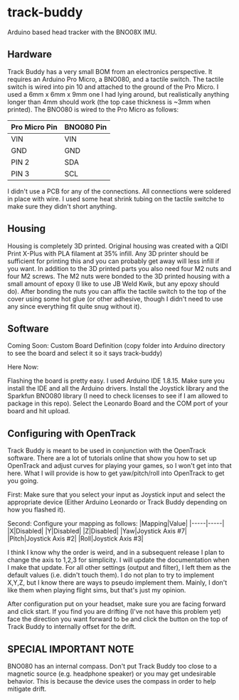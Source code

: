 # track-buddy
Arduino based head tracker with the BNO08X IMU.

## Hardware
Track Buddy has a very small BOM from an electronics perspective.  It requires an Arduino Pro Micro, a BNO080, and a tactile switch.  The tactile switch is wired into pin 10 and attached to the ground of the Pro Micro. I used a 6mm x 6mm x 9mm one I had lying around, but realistically anything longer than 4mm should work (the top case thickness is ~3mm when printed). The BNO080 is wired to the Pro Micro as follows:

|Pro Micro Pin|BNO080 Pin|
|-----|-----|
|VIN |VIN|
|GND|GND|
|PIN 2|SDA|
|PIN 3|SCL|

I didn't use a PCB for any of the connections.  All connections were soldered in place with wire.  I used some heat shrink tubing on the tactile switche to make sure they didn't short anything.

## Housing
Housing is completely 3D printed.  Original housing was created with a QIDI Print X-Plus with PLA filament at 35% infill.  Any 3D printer should be sufficient for printing this and you can probably get away will less infill if you want.  In addition to the 3D printed parts you also need four M2 nuts and four M2 screws.  The M2 nuts were bonded to the 3D printed housing with a small amount of epoxy (I like to use JB Weld Kwik, but any epoxy should do).  After bonding the nuts you can affix the tactile switch to the top of the cover using some hot glue (or other adhesive, though I didn't need to use any since everything fit quite snug without it).

## Software

Coming Soon: Custom Board Definition (copy folder into Arduino directory to see the board and select it so it says track-buddy)

Here Now:

Flashing the board is pretty easy.  I used Arduino IDE 1.8.15.  Make sure you install the IDE and all the Arduino drivers.  Install the Joystick library and the Sparkfun BNO080 library (I need to check licenses to see if I am allowed to package in this repo).  Select the Leonardo Board and the COM port of your board and hit upload.

## Configuring with OpenTrack

Track Buddy is meant to be used in conjunction with the OpenTrack software.  There are a lot of tutorials online that show you how to set up OpenTrack and adjust curves for playing your games, so I won't get into that here.  What I will provide is how to get yaw/pitch/roll into OpenTrack to get you going.

First: Make sure that you select your input as Joystick input and select the appropriate device (Either Arduino Leonardo or Track Buddy depending on how you flashed it).

Second: Configure your mapping as follows:
|Mapping|Value|
|-----|-----|
|X|Disabled|
|Y|Disabled|
|Z|Disabled|
|Yaw|Joystick Axis #7|
|Pitch|Joystick Axis #2|
|Roll|Joystick Axis #3|

I think I know why the order is weird, and in a subsequent release I plan to change the axis to 1,2,3 for simplicity.  I will update the documentation when I make that update.  For all other settings (output and filter), I left them as the default values (i.e. didn't touch them).  I do not plan to try to implement X,Y,Z, but I know there are ways to pseudo implement them.  Mainly, I don't like them when playing flight sims, but that's just my opinion.

After configuration put on your headset, make sure you are facing forward and click start.  If you find you are drifting (I've not have this problem yet) face the direction you want forward to be and click the button on the top of Track Buddy to internally offset for the drift.

## SPECIAL IMPORTANT NOTE
BNO080 has an internal compass.  Don't put Track Buddy too close to a magnetic source (e.g. headphone speaker) or you may get undesirable behavior.  This is because the device uses the compass in order to help mitigate drift.

